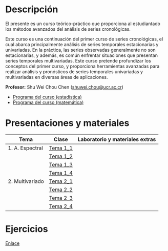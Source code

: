 # Descripción

El presente es un curso teórico-práctico que proporciona al estudiantado
los métodos avanzados del análisis de series cronológicas.

Este curso es una continuación del primer curso de series cronológicas,
el cual abarca principalmente análisis de series temporales
estacionarias y univariadas. En la práctica, las series observadas
generalmente no son estacionarias, y además, es común enfrentar
situaciones que presentan series temporales multivariadas. Este curso
pretende profundizar los conceptos del primer curso, y proporciona
herramientas avanzadas para realizar análisis y pronósticos de series
temporales univariadas y multivariadas en diversas áreas de
aplicaciones.

**Profesor:** Shu Wei Chou Chen (<shuwei.chou@ucr.ac.cr>)

-   [Programa del curso
    (estadística)](./SP2600%20carta%20al%20estudiante.pdf) <br>
-   [Programa del curso
    (matemática)](./PF1360%20carta%20al%20estudiante.pdf)

# Presentaciones y materiales

| Tema | Clase | Laboratorio y materiales extras |
|----------------|--------------------------|------------------------------|
| 1\. A. Espectral | [Tema 1_1](./Tema_1/presentacion1.html) |  |
|  | [Tema 1_2](./Tema_1/presentacion2.html) |  |
|  | [Tema 1_3](./Tema_1/presentacion3.html) |  |
|  | [Tema 1_4](./Tema_1/presentacion4.html) |  |
| 2\. Multivariado | [Tema 2_1](./Tema_2/presentacion1.html) |  |
|  | [Tema 2_2](./Tema_2/presentacion2.html) |  |
|  | [Tema 2_3](./Tema_2/presentacion3.html) |  |
|  | [Tema 2_4](./Tema_2/presentacion4.html) |  |

# Ejercicios

[Enlace](https://shuwei325.github.io/series_ej/)
